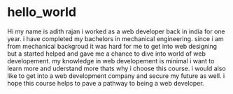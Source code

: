 # hello_world
Hi my name is adith rajan i worked as a web developer back in india for one year. i have completed my bachelors in mechanical engineering. since i am from mechanical backgroud it was hard for me to get into web designing but a started helped and gave me a chance to dive into world of web developement. my knowledge in web developement is minimal i want to learn more and uderstand more thats why i choose this course. i would also like to get into a web development company and secure my future as well. i hope this course helps to pave a pathway to being a web developer.
